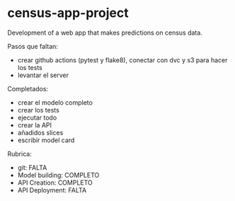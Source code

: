 # census-app-project
Development of a web app that makes predictions on census data. 

Pasos que faltan:
- crear github actions (pytest y flake8), conectar con dvc y s3 para hacer los tests
- levantar el server

Completados:
- crear el modelo completo
- crear los tests
- ejecutar todo
- crear la API
- añadidos slices
- escribir model card

Rubrica:
- git: FALTA
- Model building: COMPLETO
- API Creation: COMPLETO
- API Deployment: FALTA